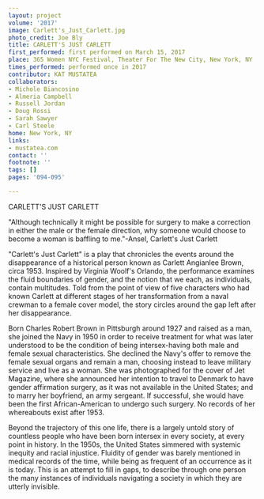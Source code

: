 ```yaml
---
layout: project
volume: '2017'
image: Carlett's_Just_Carlett.jpg
photo_credit: Joe Bly
title: CARLETT'S JUST CARLETT
first_performed: first performed on March 15, 2017
place: 365 Women NYC Festival, Theater For The New City, New York, NY
times_performed: performed once in 2017
contributor: KAT MUSTATEA
collaborators:
- Michole Biancosino
- Almeria Campbell
- Russell Jordan
- Doug Rossi
- Sarah Sawyer
- Carl Steele
home: New York, NY
links:
- mustatea.com
contact: ''
footnote: ''
tags: []
pages: '094-095'

---
```


CARLETT'S JUST CARLETT

"Although technically it might be possible for surgery to make a correction in either the male or the female direction, why someone would choose to become a woman is baffling to me."-Ansel, Carlett's Just Carlett

"Carlett's Just Carlett" is a play that chronicles the events around the disappearance of a historical person known as Carlett Angianlee Brown, circa 1953. Inspired by Virginia Woolf's Orlando, the performance examines the fluid boundaries of gender, and the notion that we each, as individuals, contain multitudes. Told from the point of view of five characters who had known Carlett at different stages of her transformation from a naval crewman to a female cover model, the story circles around the gap left after her disappearance.

Born Charles Robert Brown in Pittsburgh around 1927 and raised as a man, she joined the Navy in 1950 in order to receive treatment for what was later understood to be the condition of being intersex-having both male and female sexual characteristics. She declined the Navy's offer to remove the female sexual organs and remain a man, choosing instead to leave military service and live as a woman. She was photographed for the cover of Jet Magazine, where she announced her intention to travel to Denmark to have gender affirmation surgery, as it was not available in the United States; and to marry her boyfriend, an army sergeant. If successful, she would have been the first African-American to undergo such surgery. No records of her whereabouts exist after 1953.

Beyond the trajectory of this one life, there is a largely untold story of countless people who have been born intersex in every society, at every point in history. In the 1950s, the United States simmered with systemic inequity and racial injustice. Fluidity of gender was barely mentioned in medical records of the time, while being as frequent of an occurrence as it is today. This is an attempt to fill in gaps, to describe through one person the many instances of individuals navigating a society in which they are utterly invisible.
